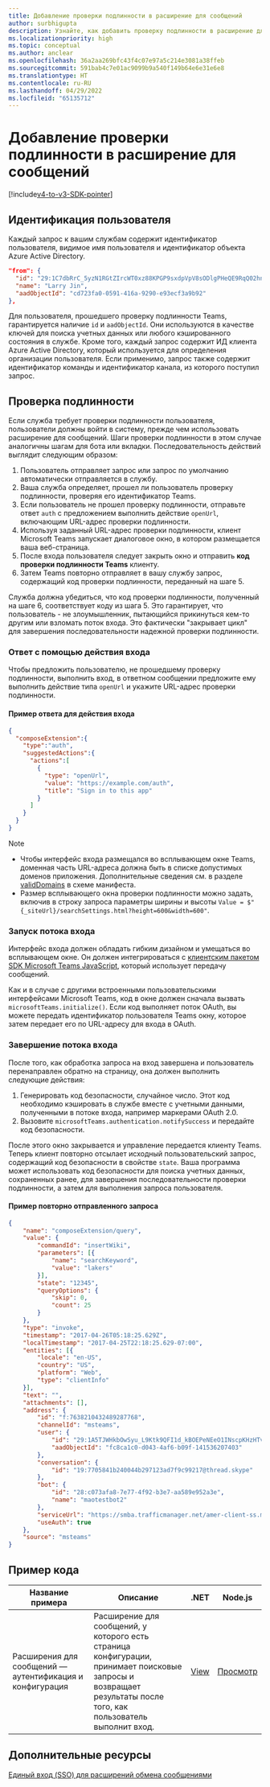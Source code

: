 ```yaml
---
title: Добавление проверки подлинности в расширение для сообщений
author: surbhigupta
description: Узнайте, как добавить проверку подлинности в расширение для сообщений, на основе примеров программного кода и образцов программ.
ms.localizationpriority: high
ms.topic: conceptual
ms.author: anclear
ms.openlocfilehash: 36a2aa269bfc43f4c07e97a5c214e3081a38ffeb
ms.sourcegitcommit: 591bab4c7e01ac9099b9a540f149b64e6e31e6e8
ms.translationtype: HT
ms.contentlocale: ru-RU
ms.lasthandoff: 04/29/2022
ms.locfileid: "65135712"
---
```

# <a name="add-authentication-to-your-message-extension"></a>Добавление проверки подлинности в расширение для сообщений

[!include[v4-to-v3-SDK-pointer](~/includes/v4-to-v3-pointer-me.md)]

## <a name="identify-the-user"></a>Идентификация пользователя

Каждый запрос к вашим службам содержит идентификатор пользователя, видимое имя пользователя и идентификатор объекта Azure Active Directory.

```json
"from": {
  "id": "29:1C7dbRrC_5yzN1RGtZIrcWT0xz88KPGP9sxdpVpV8sODlgPHeQE9RqQ02hnpuKzy6zZ-AaZx6swUOMj_Dsdse3TQ4sIaeebbFBF-VgjJy_nY",
  "name": "Larry Jin",
  "aadObjectId": "cd723fa0-0591-416a-9290-e93ecf3a9b92"
},
```

Для пользователя, прошедшего проверку подлинности Teams, гарантируется наличие `id` и `aadObjectId`. Они используются в качестве ключей для поиска учетных данных или любого кэшированного состояния в службе. Кроме того, каждый запрос содержит ИД клиента Azure Active Directory, который используется для определения организации пользователя. Если применимо, запрос также содержит идентификатор команды и идентификатор канала, из которого поступил запрос.

## <a name="authentication"></a>Проверка подлинности

Если служба требует проверки подлинности пользователя, пользователи должны войти в систему, прежде чем использовать расширение для сообщений. Шаги проверки подлинности в этом случае аналогичны шагам для бота или вкладки. Последовательность действий выглядит следующим образом:

1. Пользователь отправляет запрос или запрос по умолчанию автоматически отправляется в службу.
1. Ваша служба определяет, прошел ли пользователь проверку подлинности, проверяя его идентификатор Teams.
1. Если пользователь не прошел проверку подлинности, отправьте ответ `auth` с предложением выполнить действие `openUrl`, включающим URL-адрес проверки подлинности.
1. Используя заданный URL-адрес проверки подлинности, клиент Microsoft Teams запускает диалоговое окно, в котором размещается ваша веб-страница.
1. После входа пользователя следует закрыть окно и отправить **код проверки подлинности Teams** клиенту.
1. Затем Teams повторно отправляет в вашу службу запрос, содержащий код проверки подлинности, переданный на шаге 5.

Служба должна убедиться, что код проверки подлинности, полученный на шаге 6, соответствует коду из шага 5. Это гарантирует, что пользователь - не злоумышленник, пытающийся прикинуться кем-то другим или взломать поток входа. Это фактически "закрывает цикл" для завершения последовательности надежной проверки подлинности.

### <a name="respond-with-a-sign-in-action"></a>Ответ с помощью действия входа

Чтобы предложить пользователю, не прошедшему проверку подлинности, выполнить вход, в ответном сообщении предложите ему выполнить действие типа `openUrl` и укажите URL-адрес проверки подлинности.

#### <a name="response-example-for-a-sign-in-action"></a>Пример ответа для действия входа

```json
{
  "composeExtension":{
    "type":"auth",
    "suggestedActions":{
      "actions":[
        {
          "type": "openUrl",
          "value": "https://example.com/auth",
          "title": "Sign in to this app"
        }
      ]
    }
  }
}
```

> [!NOTE]
>
> * Чтобы интерфейс входа размещался во всплывающем окне Teams, доменная часть URL-адреса должна быть в списке допустимых доменов приложения. Дополнительные сведения см. в разделе [validDomains](~/resources/schema/manifest-schema.md#validdomains) в схеме манифеста.
> * Размер всплывающего окна проверки подлинности можно задать, включив в строку запроса параметры ширины и высоты `Value = $"{_siteUrl}/searchSettings.html?height=600&width=600"`.

### <a name="start-the-sign-in-flow"></a>Запуск потока входа

Интерфейс входа должен обладать гибким дизайном и умещаться во всплывающем окне. Он должен интегрироваться с [клиентским пакетом SDK Microsoft Teams JavaScript](/javascript/api/overview/msteams-client), который использует передачу сообщений.

Как и в случае с другими встроенными пользовательскими интерфейсами Microsoft Teams, код в окне должен сначала вызвать `microsoftTeams.initialize()`. Если код выполняет поток OAuth, вы можете передать идентификатор пользователя Teams окну, которое затем передает его по URL-адресу для входа в OAuth.

### <a name="complete-the-sign-in-flow"></a>Завершение потока входа

После того, как обработка запроса на вход завершена и пользователь перенаправлен обратно на страницу, она должен выполнить следующие действия:

1. Генерировать код безопасности, случайное число. Этот код необходимо кэшировать в службе вместе с учетными данными, полученными в потоке входа, например маркерами OAuth 2.0.
1. Вызовите `microsoftTeams.authentication.notifySuccess` и передайте код безопасности.

После этого окно закрывается и управление передается клиенту Teams. Теперь клиент повторно отсылает исходный пользовательский запрос, содержащий код безопасности в свойстве `state`. Ваша программа может использовать код безопасности для поиска учетных данных, сохраненных ранее, для завершения последовательности проверки подлинности, а затем для выполнения запроса пользователя.

#### <a name="reissued-request-example"></a>Пример повторно отправленного запроса

```json
{
    "name": "composeExtension/query",
    "value": {
        "commandId": "insertWiki",
        "parameters": [{
            "name": "searchKeyword",
            "value": "lakers"
        }],
        "state": "12345",
        "queryOptions": {
            "skip": 0,
            "count": 25
        }
    },
    "type": "invoke",
    "timestamp": "2017-04-26T05:18:25.629Z",
    "localTimestamp": "2017-04-25T22:18:25.629-07:00",
    "entities": [{
        "locale": "en-US",
        "country": "US",
        "platform": "Web",
        "type": "clientInfo"
    }],
    "text": "",
    "attachments": [],
    "address": {
        "id": "f:7638210432489287768",
        "channelId": "msteams",
        "user": {
            "id": "29:1A5TJWHkbOwSyu_L9Ktk9QFI1d_kBOEPeNEeO1INscpKHzHTvWfiau5AX_6y3SuiOby-r73dzHJ17HipUWqGPgw",
            "aadObjectId": "fc8ca1c0-d043-4af6-b09f-141536207403"
        },
        "conversation": {
            "id": "19:7705841b240044b297123ad7f9c99217@thread.skype"
        },
        "bot": {
            "id": "28:c073afa8-7e77-4f92-b3e7-aa589e952a3e",
            "name": "maotestbot2"
        },
        "serviceUrl": "https://smba.trafficmanager.net/amer-client-ss.msg/",
        "useAuth": true
    },
    "source": "msteams"
}
```

## <a name="code-sample"></a>Пример кода

|**Название примера** | **Описание** |**.NET** | **Node.js**|
|----------------|-----------------|--------------|----------------|
|Расширения для сообщений — аутентификация и конфигурация | Расширение для сообщений, у которого есть страница конфигурации, принимает поисковые запросы и возвращает результаты после того, как пользователь выполнит вход. |[View](https://github.com/microsoft/BotBuilder-Samples/tree/main/samples/csharp_dotnetcore/52.teams-messaging-extensions-search-auth-config)|[Просмотр](https://github.com/microsoft/BotBuilder-Samples/blob/main/samples/javascript_nodejs/52.teams-messaging-extensions-search-auth-config)|

## <a name="see-also"></a>Дополнительные ресурсы

[Единый вход (SSO) для расширений обмена сообщениями](~/messaging-extensions/how-to/enable-sso-auth-me.md)
